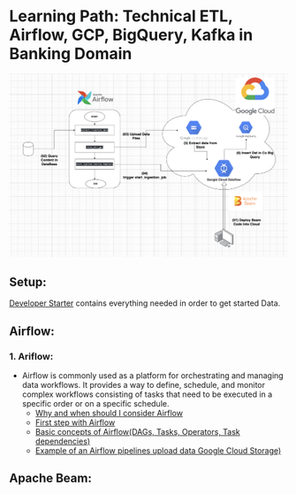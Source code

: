 # Learning Path: Technical ETL, Airflow, GCP, BigQuery, Kafka in Banking Domain

![image](./Screenshot%202023-06-07%20at%2008.58.26%20copy.png)



## Setup:
[Developer Starter](./00-install/README.md) contains everything needed in order to get started Data.

## Airflow:

### 1. Ariflow: 
- Airflow is commonly used as a platform for orchestrating and managing data workflows. It provides a way to define, schedule, and monitor complex workflows consisting of tasks that need to be executed in a specific order or on a specific schedule.
    - [Why and when should I consider Airflow](./00-when/README.md)
    - [First step with Airflow](./01-hello-airflow/README.md)
    - [Basic concepts of Airflow(DAGs, Tasks, Operators, Task dependencies)](./00-concepts/README.md)
    - [Example of an Airflow pipelines upload data Google Cloud Storage)](./02-gpc/README.md)



## Apache Beam:
